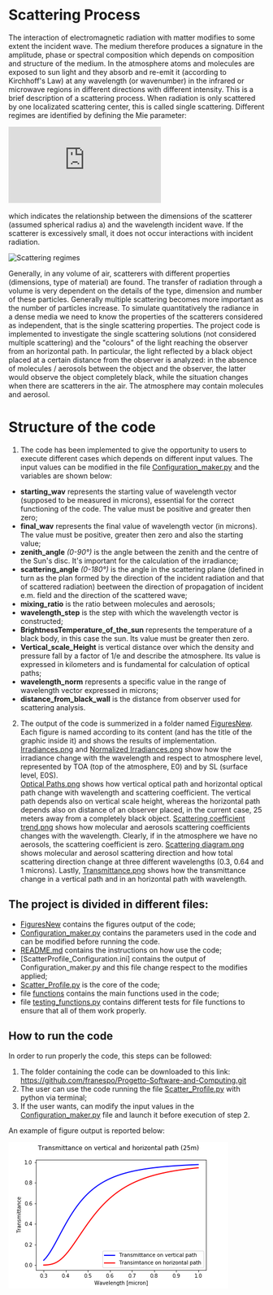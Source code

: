 # Scattering Process
The interaction of electromagnetic radiation with matter modifies to some extent the incident wave. The medium therefore produces a signature in the amplitude, phase or spectral composition which depends on composition and structure of the medium. In the atmosphere atoms and molecules are exposed to sun light and they absorb and re-emit it (according to Kirchhoff's Law) at any wavelength (or wavenumber) in the infrared or microwave regions in different directions with different intensity. This is a brief description of a scattering process. When radiation is only scattered by one localizated scattering center, this is called single scattering. Different regimes are identified by defining the Mie parameter:

![Mie Parameter](https://latex.codecogs.com/gif.latex?x%20%3D%20%5Cfrac%7B2%20%5Cpi%20a%7D%7B%20%5Clambda%20%7D)


which indicates the relationship between the dimensions of the scatterer (assumed spherical radius a) and the wavelength incident wave. If the scatterer is excessively small, it does not occur interactions with incident radiation. 

![Scattering regimes](https://www.google.com/url?sa=i&url=https%3A%2F%2Fslideplayer.com%2Fslide%2F8579527%2F&psig=AOvVaw2vs5_IVwaL_7uVpN100lSt&ust=1602172654999000&source=images&cd=vfe&ved=0CAIQjRxqFwoTCKDZmbfsouwCFQAAAAAdAAAAABAD) 

Generally, in any volume of air, scatterers with different properties (dimensions, type of material) are found. The transfer of radiation through a volume is very dependent on the details of the type, dimension and number of these particles. Generally multiple scattering becomes more important as the number of particles increase. To simulate quantitatively the radiance in a dense media we need to know the properties of the scatterers considered as independent, that is the single scattering properties.
The project code is implemented to investigate the single scattering solutions (not considered multiple scattering) and the "colours" of the light reaching the observer from an horizontal path. In particular, the light reflected by a black object placed at a certain distance from the observer is analyzed: in the absence of molecules / aerosols between the object and the observer, the latter would observe the object completely black, while the situation changes when there are scatterers in the air. 
The atmosphere may contain molecules and aerosol.

# Structure of the code
1. The code has been implemented to give the opportunity to users to execute different cases which depends on different input values. The input values can be modified in the file [Configuration_maker.py](https://github.com/franespo/Progetto-Software-and-Computing/blob/master/Configuration_maker.py) and the variables are shown below:
* **starting_wav** represents the starting value of wavelength vector (supposed to be measured in microns), essential for the correct functioning of the code. The value must be positive and greater then zero;
* **final_wav** represents the final value of wavelength vector (in microns). The value must be positive, greater then zero and also the starting value;
* **zenith_angle** *(0-90°)* is the angle between the zenith and the centre of the Sun's disc. It's important for the calculation of the irradiance;
* **scattering_angle** *(0-180°)* is the angle in the scattering plane (defined in turn as the plan formed by the direction of the incident radiation and that of scattered radiation) beetween the direction of propagation of incident e.m. field and the direction of the scattered wave;
*  **mixing_ratio** is the ratio between molecules and aerosols;
*  **wavelength_step** is the step with which the wavelength vector is constructed;
* **BrightnessTemperature_of_the_sun** represents the temperature of a black body, in this case the sun. Its value must be greater then zero.
* **Vertical_scale_Height** is vertical distance over which the density and pressure fall by a factor of 1/e and describe the atmosphere. Its value is expressed in kilometers and is fundamental for calculation of optical paths;
* **wavelength_norm** represents a specific value in the range of wavelength vector expressed in microns;
* **distance_from_black_wall** is the distance from observer used for scattering analysis.

2. The output of the code is summerized in a folder named [FiguresNew](https://github.com/franespo/Progetto-Software-and-Computing/tree/master/FiguresNew). Each figure is named according to its content (and has the title of the graphic inside it) and shows the results of implementation. [Irradiances.png](https://github.com/franespo/Progetto-Software-and-Computing/blob/master/FiguresNew/Irradiances.png) and [Normalized Irradiances.png](https://github.com/franespo/Progetto-Software-and-Computing/blob/master/FiguresNew/Normalized%20Irradiances.png) show how the irradiance change with the wavelength and respect to atmosphere level, represented by TOA (top of the atmosphere, E0) and by SL (surface level, E0S).  
[Optical Paths.png](https://github.com/franespo/Progetto-Software-and-Computing/blob/master/FiguresNew/Optical%20Paths.png) shows how vertical optical path and horizontal optical path change with wavelength and scattering coefficient. The vertical path depends also on vertical scale height, whereas the horizontal path depends also on distance of an observer placed, in the current case, 25 meters away from a completely black object.
[Scattering coefficient trend.png](https://github.com/franespo/Progetto-Software-and-Computing/blob/master/FiguresNew/Scattering%20coefficient%20trend.png) shows how molecular and aerosols scattering coefficients changes with the wavelength. Clearly, if in the atmosphere we have no aerosols, the scattering coefficient is zero.
[Scattering diagram.png](https://github.com/franespo/Progetto-Software-and-Computing/blob/master/FiguresNew/Scattering%20diagram.png) shows molecular and aerosol scattering direction and how total scattering direction change at three different wavelengths (0.3, 0.64 and 1 microns).
Lastly, [Transmittance.png](https://github.com/franespo/Progetto-Software-and-Computing/blob/master/FiguresNew/Transmittance.png) shows how the transmittance change in a vertical path and in an horizontal path with wavelength.

## The project is divided in different files:
* [FiguresNew](https://github.com/franespo/Progetto-Software-and-Computing/tree/master/FiguresNew) contains the figures output of the code;
* [Configuration_maker.py](https://github.com/franespo/Progetto-Software-and-Computing/blob/master/Configuration_maker.py) contains the parameters used in the code and can be modified before running the code.
* [README.md](https://github.com/franespo/Progetto-Software-and-Computing/blob/master/README.md) contains the instructions on how use the code;
* [ScatterProfile_Configuration.ini] contains the output of Configuration_maker.py and this file change respect to the modifies applied;
* [Scatter_Profile.py](https://github.com/franespo/Progetto-Software-and-Computing/blob/master/Scatter_Profile.py) is the core of the code;
* file [functions](https://github.com/franespo/Progetto-Software-and-Computing/blob/master/functions.py) contains the main functions used in the code;
* file [testing_functions.py](https://github.com/franespo/Progetto-Software-and-Computing/blob/master/testing_functions.py) contains different tests for file functions to ensure that all of them work properly.

## How to run the code
In order to run properly the code, this steps can be followed:
1. The folder containing the code can be downloaded to this link: https://github.com/franespo/Progetto-Software-and-Computing.git 
2. The user can use the code running the file [Scatter_Profile.py](https://github.com/franespo/Progetto-Software-and-Computing/blob/master/Scatter_Profile.py) with python via terminal;
3. If the user wants, can modify the input values in the [Configuration_maker.py](https://github.com/franespo/Progetto-Software-and-Computing/blob/master/Configuration_maker.py) file and launch it before execution of step 2.

An example of figure output is reported below:


![Transmittance](https://github.com/franespo/Progetto-Software-and-Computing/blob/master/FiguresNew/Transmittance.png)



